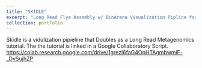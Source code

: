 ```yaml
---
title: "SKIDLE"
excerpt: "Long Read Flye Assembly w/ BinArena Visualization Pipline for Metagenomics 1<br/><img src='/images/500x300.png'>"
collection: portfolio
---
```


Skidle is a vidulization pipieline that Doubles as a Long Read Metagenomics tutorial. The the tutorial is linked in a Google Collaboratory Script. https://colab.research.google.com/drive/1grezI6faG4OpHTAgmbwmiF-_DvSujhZP
